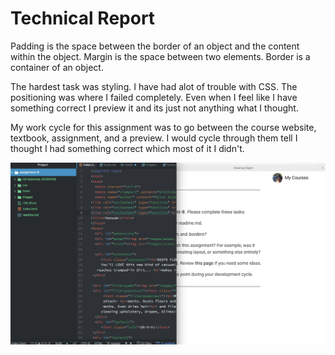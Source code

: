 # Technical Report

Padding is the space between the border of an object and the content within the object.
Margin is the space between two elements.
Border is a container of an object.

The hardest task was styling. I have had alot of trouble with CSS. The positioning was where I failed completely. Even when I feel like I have something correct I preview it and its just not anything what I thought.

My work cycle for this assignment was to go between the course website, textbook, assignment, and a preview. I would cycle through them tell I thought I had something correct which most of it I didn't.


![image](./images/screenshot.png)
